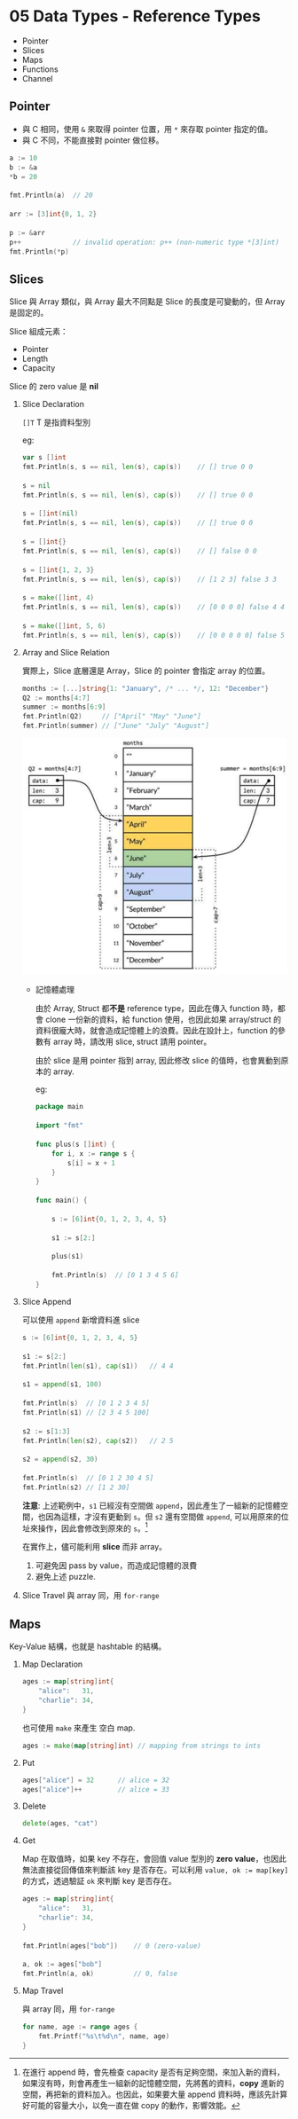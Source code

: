 # 05 Data Types - Reference Types

- Pointer
- Slices
- Maps
- Functions
- Channel

## Pointer

- 與 C 相同，使用 `&` 來取得 pointer 位置，用 `*` 來存取 pointer 指定的值。
- 與 C 不同，不能直接對 pointer 做位移。

```go {.line-numbers}
a := 10
b := &a
*b = 20

fmt.Println(a)  // 20

arr := [3]int{0, 1, 2}

p := &arr
p++             // invalid operation: p++ (non-numeric type *[3]int)
fmt.Println(*p)
```

## Slices

Slice 與 Array 類似，與 Array 最大不同點是 Slice 的長度是可變動的，但 Array 是固定的。

Slice 組成元素：

- Pointer
- Length
- Capacity

Slice 的 zero value 是 **nil**

1. Slice Declaration

    `[]T` T 是指資料型別

    eg:

    ```go {.line-numbers}
    var s []int
    fmt.Println(s, s == nil, len(s), cap(s))    // [] true 0 0

    s = nil
    fmt.Println(s, s == nil, len(s), cap(s))    // [] true 0 0

    s = []int(nil)
    fmt.Println(s, s == nil, len(s), cap(s))    // [] true 0 0

    s = []int{}
    fmt.Println(s, s == nil, len(s), cap(s))    // [] false 0 0

    s = []int{1, 2, 3}
    fmt.Println(s, s == nil, len(s), cap(s))    // [1 2 3] false 3 3

    s = make([]int, 4)
    fmt.Println(s, s == nil, len(s), cap(s))    // [0 0 0 0] false 4 4

    s = make([]int, 5, 6)
    fmt.Println(s, s == nil, len(s), cap(s))    // [0 0 0 0 0] false 5 6
    ```

1. Array and Slice Relation

    實際上，Slice 底層還是 Array，Slice 的 pointer 會指定 array 的位置。

    ```go {.line-numbers}
    months := [...]string{1: "January", /* ... */, 12: "December"}
    Q2 := months[4:7]
    summer := months[6:9]
    fmt.Println(Q2)     // ["April" "May" "June"]
    fmt.Println(summer) // ["June" "July" "August"]
    ```

    ![Slice](slice.png)

    - 記憶體處理

        由於 Array, Struct 都**不是** reference type，因此在傳入 function 時，都會 clone 一份新的資料，給 function 使用，也因此如果 array/struct 的資料很龐大時，就會造成記憶體上的浪費。因此在設計上，function 的參數有 array 時，請改用 slice, struct 請用 pointer。

        由於 slice 是用 pointer 指到 array, 因此修改 slice 的值時，也會異動到原本的 array.

        eg:

        ```go {.line-numbers}
        package main

        import "fmt"

        func plus(s []int) {
            for i, x := range s {
                s[i] = x + 1
            }
        }

        func main() {

            s := [6]int{0, 1, 2, 3, 4, 5}

            s1 := s[2:]

            plus(s1)

            fmt.Println(s)  // [0 1 3 4 5 6]
        }
        ```

1. Slice Append

    可以使用 `append` 新增資料進 slice

    ```go {.line-numbers}
    s := [6]int{0, 1, 2, 3, 4, 5}

    s1 := s[2:]
    fmt.Println(len(s1), cap(s1))   // 4 4

    s1 = append(s1, 100)

    fmt.Println(s)  // [0 1 2 3 4 5]
    fmt.Println(s1) // [2 3 4 5 100]

    s2 := s[1:3]
    fmt.Println(len(s2), cap(s2))   // 2 5

    s2 = append(s2, 30)

    fmt.Println(s)  // [0 1 2 30 4 5]
    fmt.Println(s2) // [1 2 30]
    ```

    **注意**: 上述範例中，`s1` 已經沒有空間做 `append`，因此產生了一組新的記憶體空間，也因為這樣，才沒有更動到 `s`。但 `s2` 還有空間做 `append`, 可以用原來的位址來操作，因此會修改到原來的 `s`。[^append]

    在實作上，儘可能利用 **slice** 而非 array。

    1. 可避免因 pass by value，而造成記憶體的泿費
    1. 避免上述 puzzle.

    [^append]: 在進行 append 時，會先檢查 capacity 是否有足夠空間，來加入新的資料，如果沒有時，則會再產生一組新的記憶體空間，先將舊的資料，**copy** 進新的空間，再把新的資料加入。也因此，如果要大量 append 資料時，應該先計算好可能的容量大小，以免一直在做 copy 的動作，影響效能。

1. Slice Travel
    與 array 同，用 `for-range`

## Maps

Key-Value 結構，也就是 hashtable 的結構。

1. Map Declaration

    ```go {.line-numbers}
    ages := map[string]int{
        "alice":   31,
        "charlie": 34,
    }
    ```

    也可使用 `make` 來產生 空白 map.

    ```go {.line-numbers}
    ages := make(map[string]int) // mapping from strings to ints
    ```

1. Put

    ```go {.line-numbers}
    ages["alice"] = 32      // alice = 32
    ages["alice"]++         // alice = 33
    ```

1. Delete

    ```go {.line-numbers}
    delete(ages, "cat")
    ```

1. Get

    Map 在取值時，如果 key 不存在，會回值 value 型別的 **zero value**，也因此無法直接從回傳值來判斷該 key 是否存在。可以利用 `value, ok := map[key]` 的方式，透過驗証 `ok` 來判斷 key 是否存在。

    ```go {.line-numbers}
    ages := map[string]int{
        "alice":   31,
        "charlie": 34,
    }

    fmt.Println(ages["bob"])    // 0 (zero-value)

    a, ok := ages["bob"]
    fmt.Println(a, ok)          // 0, false
    ```

1. Map Travel

    與 array 同，用 `for-range`

    ```go {.line-numbers}
    for name, age := range ages {
        fmt.Printf("%s\t%d\n", name, age)
    }
    ```